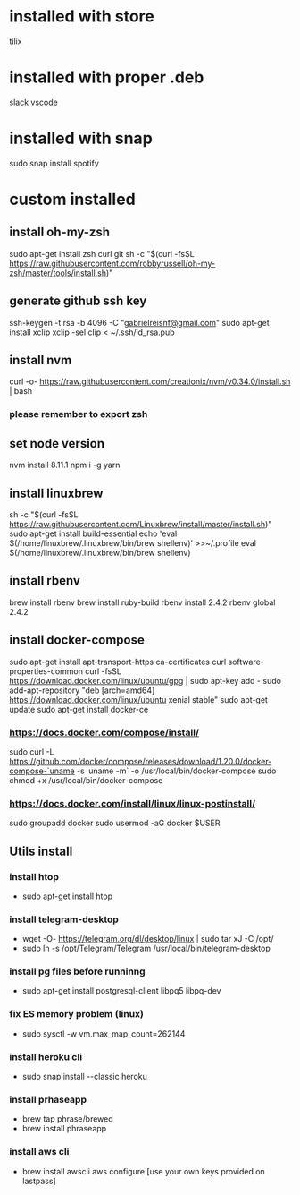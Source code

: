 # installed with store

tilix

# installed with proper .deb

slack
vscode

# installed with snap

sudo snap install spotify

# custom installed

## install oh-my-zsh

sudo apt-get install zsh curl git
sh -c "\$(curl -fsSL https://raw.githubusercontent.com/robbyrussell/oh-my-zsh/master/tools/install.sh)"

## generate github ssh key

ssh-keygen -t rsa -b 4096 -C "gabrielreisnf@gmail.com"
sudo apt-get install xclip
xclip -sel clip < ~/.ssh/id_rsa.pub

## install nvm

curl -o- https://raw.githubusercontent.com/creationix/nvm/v0.34.0/install.sh | bash

### please remember to export zsh

## set node version

nvm install 8.11.1
npm i -g yarn

## install linuxbrew

sh -c "$(curl -fsSL https://raw.githubusercontent.com/Linuxbrew/install/master/install.sh)"
sudo apt-get install build-essential
echo 'eval $(/home/linuxbrew/.linuxbrew/bin/brew shellenv)' >>~/.profile
eval \$(/home/linuxbrew/.linuxbrew/bin/brew shellenv)

## install rbenv

brew install rbenv
brew install ruby-build
rbenv install 2.4.2
rbenv global 2.4.2

## install docker-compose

sudo apt-get install apt-transport-https ca-certificates curl software-properties-common
curl -fsSL https://download.docker.com/linux/ubuntu/gpg | sudo apt-key add -
sudo add-apt-repository "deb [arch=amd64] https://download.docker.com/linux/ubuntu xenial stable"
sudo apt-get update
sudo apt-get install docker-ce

### https://docs.docker.com/compose/install/

sudo curl -L https://github.com/docker/compose/releases/download/1.20.0/docker-compose-`uname -s`-`uname -m` -o /usr/local/bin/docker-compose
sudo chmod +x /usr/local/bin/docker-compose

### https://docs.docker.com/install/linux/linux-postinstall/

sudo groupadd docker
sudo usermod -aG docker \$USER

## Utils install

### install htop

- sudo apt-get install htop

### install telegram-desktop

- wget -O- https://telegram.org/dl/desktop/linux | sudo tar xJ -C /opt/
- sudo ln -s /opt/Telegram/Telegram /usr/local/bin/telegram-desktop

### install pg files before runninng

- sudo apt-get install postgresql-client libpq5 libpq-dev

### fix ES memory problem (linux)

- sudo sysctl -w vm.max_map_count=262144

### install heroku cli

- sudo snap install --classic heroku

### install prhaseapp

- brew tap phrase/brewed
- brew install phraseapp

### install aws cli

- brew install awscli
  aws configure [use your own keys provided on lastpass]

